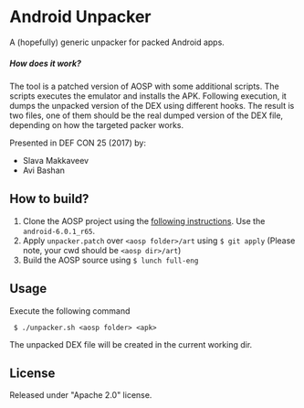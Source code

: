 # Android Unpacker

A (hopefully) generic unpacker for packed Android apps.

##### How does it work?
The tool is a patched version of AOSP with some additional scripts.
The scripts executes the emulator and installs the APK. Following execution, it
dumps the unpacked version of the DEX using different hooks. The result is two
files, one of them should be the real dumped version of the DEX file, depending
on how the targeted packer works.

Presented in DEF CON 25 (2017) by:
* Slava Makkaveev
* Avi Bashan

## How to build?

1. Clone the AOSP project using the [following instructions](https://source.android.com/source/downloading).
Use the `android-6.0.1_r65`.
2. Apply ```unpacker.patch``` over ```<aosp folder>/art``` using ```$ git apply``` (Please note, your cwd should be ```<aosp dir>/art```)
3. Build the AOSP source using
```$ lunch full-eng```

## Usage
Execute the following command

``` $ ./unpacker.sh <aosp folder> <apk>```

The unpacked DEX file will be created in the current working dir.


## License
Released under "Apache 2.0" license.
